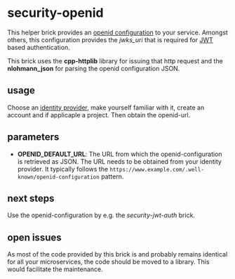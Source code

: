 # security-openid

This helper brick provides an [openid configuration](https://openid.net/specs/openid-connect-discovery-1_0.html#ProviderConfig) to your service. Amongst others, this configuration provides the *jwks_uri* that is required for [JWT](https://jwt.io/) based authentication.

This brick uses the **cpp-httplib** library for issuing that http request and the **nlohmann_json** for parsing the openid configuration JSON.

## usage

Choose an [identity provider](https://www.google.com/search?q=list+of+identity+provider), make yourself familiar with it, create an account and if applicaple a project. Then obtain the openid-url.

## parameters

-  **OPENID_DEFAULT_URL**: The URL from which the openid-configuration is retrieved as JSON. The URL needs to be obtained from your identity provider. It typically follows the `https://www.example.com/.well-known/openid-configuration` pattern.

## next steps

Use the openid-configuration by e.g. the *security-jwt-auth* brick.

## open issues

As most of the code provided by this brick is and probably remains identical for all your microservices, the code should be moved to a library. This would facilitate the maintenance.
 